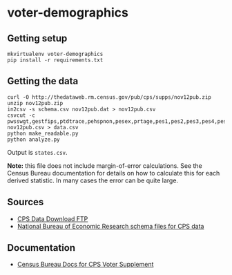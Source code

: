 # voter-demographics

## Getting setup

```
mkvirtualenv voter-demographics
pip install -r requirements.txt
```

## Getting the data

```
curl -O http://thedataweb.rm.census.gov/pub/cps/supps/nov12pub.zip
unzip nov12pub.zip
in2csv -s schema.csv nov12pub.dat > nov12pub.csv
csvcut -c pwsswgt,gestfips,ptdtrace,pehspnon,pesex,prtage,pes1,pes2,pes3,pes4,pes5,pes6,pes7,pes8 nov12pub.csv > data.csv
python make_readable.py
python analyze.py
```

Output is `states.csv`.

**Note:** this file does not include margin-of-error calculations. See the Census Bureau documentation for details on how to calculate this for each derived statistic. In many cases the error can be quite large.

## Sources

* [CPS Data Download FTP](http://thedataweb.rm.census.gov/ftp/cps_ftp.html)
* [National Bureau of Economic Research schema files for CPS data](http://www.nber.org/data/cps_progs.html)

## Documentation

* [Census Bureau Docs for CPS Voter Supplement](http://www.census.gov/prod/techdoc/cps/cpsnov12.pdf)
